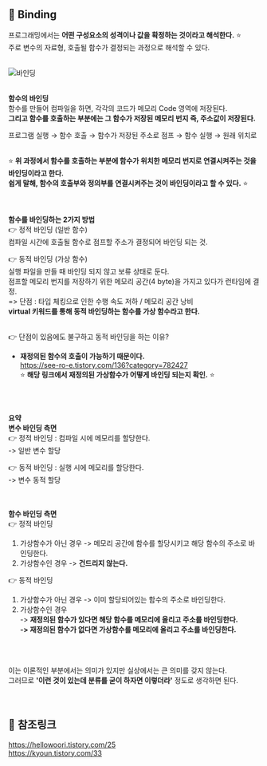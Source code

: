 ## 🔔 Binding
프로그래밍에서는 **어떤 구성요소의 성격이나 값을 확정하는 것이라고 해석한다.** ⭐<br>
주로 변수의 자료형, 호출될 함수가 결정되는 과정으로 해석할 수 있다.<br>
<br>

![바인딩](https://user-images.githubusercontent.com/43705434/133895263-df33a305-cd37-4114-917e-0982e22ef982.PNG)<br>
<br>

**함수의 바인딩**<br>
함수를 만들어 컴파일을 하면, 각각의 코드가 메모리 Code 영역에 저장된다.<br>
**그리고 함수를 호출하는 부분에는 그 함수가 저장된 메모리 번지 즉, 주소값이 저장된다.**<br>

프로그램 실행 → 함수 호출 → 함수가 저장된 주소로 점프 → 함수 실행 → 원래 위치로<br>
<br>

⭐ **위 과정에서 함수를 호출하는 부분에 함수가 위치한 메모리 번지로 연결시켜주는 것을 바인딩이라고 한다.<br>
쉽게 말해, 함수의 호출부와 정의부를 연결시켜주는 것이 바인딩이라고 할 수 있다.** ⭐<br>
<br>
<br>

**함수를 바인딩하는 2가지 방법**<br>
👉 정적 바인딩 (일반 함수)<br>
컴파일 시간에 호출될 함수로 점프할 주소가 결정되어 바인딩 되는 것.<br>

👉 동적 바인딩 (가상 함수)<br>
실행 파일을 만들 때 바인딩 되지 않고 보류 상태로 둔다.<br>
점프할 메모리 번지를 저장하기 위한 메모리 공간(4 byte)을 가지고 있다가 런타임에 결정.<br>
=> 단점 : 타입 체킹으로 인한 수행 속도 저하 / 메모리 공간 낭비<br>
**virtual 키워드를 통해 동적 바인딩하는 함수를 가상 함수라고 한다.**<br>
<br>

👉 단점이 있음에도 불구하고 동적 바인딩을 하는 이유?<br>
- **재정의된 함수의 호출이 가능하기 때문이다.**<br>
https://see-ro-e.tistory.com/136?category=782427 <br>
⭐ **해당 링크에서 재정의된 가상함수가 어떻게 바인딩 되는지 확인.** ⭐<br>
<br>
<br>

**요약**<br>
**변수 바인딩 측면**<br>
👉 정적 바인딩 : 컴파일 시에 메모리를 할당한다.<br>
-> 일반 변수 할당<br>

👉 동적 바인딩 : 실행 시에 메모리를 할당한다.<br>
-> 변수 동적 할당<br>
<br>
<br>

**함수 바인딩 측면**<br>
👉 정적 바인딩<br>
1. 가상함수가 아닌 경우 -> 메모리 공간에 함수를 할당시키고 해당 함수의 주소로 바인딩한다.<br>
2. 가상함수인 경우 -> **건드리지 않는다.**<br>

👉 동적 바인딩<br>
1. 가상함수가 아닌 경우 -> 이미 할당되어있는 함수의 주소로 바인딩한다.<br>
2. 가상함수인 경우 <br>
-> **재정의된 함수가 있다면 해당 함수를 메모리에 올리고 주소를 바인딩한다.<br>
-> 재정의된 함수가 없다면 가상함수를 메모리에 올리고 주소를 바인딩한다.**<br>
<br>
<br>

이는 이론적인 부분에서는 의미가 있지만 실상에서는 큰 의미를 갖지 않는다.<br>
그러므로 **'이런 것이 있는데 분류를 굳이 하자면 이렇더라'** 정도로 생각하면 된다.<br>
<br>
<br>

## 🔔 참조링크
https://hellowoori.tistory.com/25 <br>
https://kyoun.tistory.com/33 <br>
